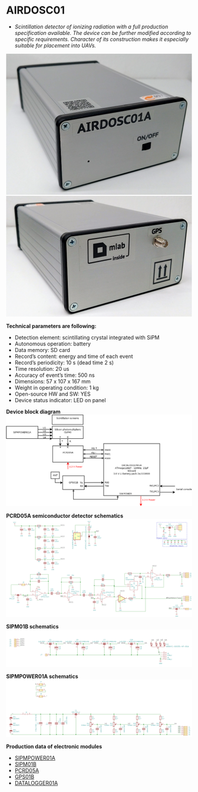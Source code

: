# AIRDOSC01
* *Scintillation detector of ionizing radiation with a full production specification available. The device can be further modified according to specific requirements. Character of its construction makes it especially suitable for placement into UAVs.*


![AIRDOSC01A front panel](/doc/src/img/AIRDOSC01A_box_front.JPG "AIRDOS front panel")
![AIRDOSC01A back panel](/doc/src/img/AIRDOSC01A_box_back.jpg "AIRDOS back panel")

**Technical parameters are following:** 

* Detection element: scintillating crystal integrated with SiPM
* Autonomous operation: battery
* Data memory: SD card
* Record’s content: energy and time of each event
* Record’s periodicity: 10 s (dead time 2 s)
* Time resolution: 20 us
* Accuracy of event’s time: 500 ns
* Dimensions: 57 x 107 x 167 mm
* Weight in operating condition: 1 kg
* Open-source HW and SW: YES
* Device status indicator: LED on panel

**Device block diagram**
![AIRDOSC01A block diagram](hw/sch_pcb/AIRDOSC01A_block.png)

**PCRD05A semiconductor detector schematics**
![AIRDOSC01A - detektor schematics ](hw/sch_pcb/PCRD05A_Detector_Schematics.png)

**SIPM01B schematics**
![SIPM01B schematics ](hw/sch_pcb/SIPM01B_Schematics.png)

**SIPMPOWER01A schematics**
![SIPMPOWER01A schematics ](hw/sch_pcb/SIPMPOWER01A_Schematics.png)

**Production data of electronic modules**

* [SIPMPOWER01A](https://github.com/UniversalScientificTechnologies/AIRDOSC01/tree/AIRDOSC01A/hw/sch_pcb/SIPMPOWER01A)
* [SIPM01B](https://github.com/UniversalScientificTechnologies/AIRDOSC01/tree/AIRDOSC01A/hw/sch_pcb/SIPM01B/hw/sch_pcb) 
* [PCRD05A](http://mlab.ust.cz/module/PCRD05A) 
* [GPS01B](http://mlab.ust.cz/module/GPS01B) 
* [DATALOGGER01A](http://mlab.cz/module/DATALOGGER01A) 
